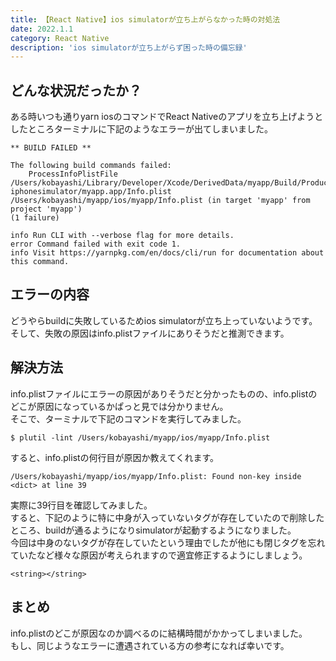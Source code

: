 ```yaml
---
title: 【React Native】ios simulatorが立ち上がらなかった時の対処法
date: 2022.1.1
category: React Native
description: 'ios simulatorが立ち上がらず困った時の備忘録'
---
```

## どんな状況だったか？
ある時いつも通りyarn iosのコマンドでReact Nativeのアプリを立ち上げようとしたところターミナルに下記のようなエラーが出てしまいました。  
```
** BUILD FAILED **

The following build commands failed:
	ProcessInfoPlistFile /Users/kobayashi/Library/Developer/Xcode/DerivedData/myapp/Build/Products/Debug-iphonesimulator/myapp.app/Info.plist /Users/kobayashi/myapp/ios/myapp/Info.plist (in target 'myapp' from project 'myapp')
(1 failure)

info Run CLI with --verbose flag for more details.
error Command failed with exit code 1.
info Visit https://yarnpkg.com/en/docs/cli/run for documentation about this command.
```

## エラーの内容
どうやらbuildに失敗しているためios simulatorが立ち上っていないようです。  
そして、失敗の原因はinfo.plistファイルにありそうだと推測できます。

## 解決方法
info.plistファイルにエラーの原因がありそうだと分かったものの、info.plistのどこが原因になっているかぱっと見では分かりません。  
そこで、ターミナルで下記のコマンドを実行してみました。  
```shell
$ plutil -lint /Users/kobayashi/myapp/ios/myapp/Info.plist
```
すると、info.plistの何行目が原因か教えてくれます。  
```shell
/Users/kobayashi/myapp/ios/myapp/Info.plist: Found non-key inside <dict> at line 39
```
実際に39行目を確認してみました。  
すると、下記のように特に中身が入っていないタグが存在していたので削除したところ、buildが通るようになりsimulatorが起動するようになりました。  
今回は中身のないタグが存在していたという理由でしたが他にも閉じタグを忘れていたなど様々な原因が考えられますので適宜修正するようにしましょう。  
```
<string></string>
```

## まとめ
info.plistのどこが原因なのか調べるのに結構時間がかかってしまいました。  
もし、同じようなエラーに遭遇されている方の参考になれば幸いです。  
